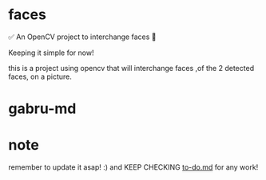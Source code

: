 # faces
:white_check_mark: An OpenCV project to interchange faces :arrows_counterclockwise:


Keeping it simple for now!

this is a project using opencv that will interchange faces 
,of the 2 detected faces, on a picture.


# gabru-md



# note

remember to update it asap! :)
and KEEP CHECKING [to-do.md](https://github.com/gabru-md/faces/blob/master/to-do.md) for any work!
